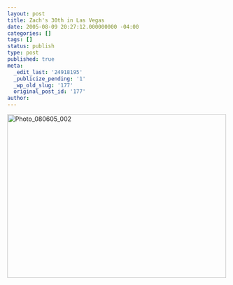 ```yaml
---
layout: post
title: Zach's 30th in Las Vegas
date: 2005-08-09 20:27:12.000000000 -04:00
categories: []
tags: []
status: publish
type: post
published: true
meta:
  _edit_last: '24918195'
  _publicize_pending: '1'
  _wp_old_slug: '177'
  original_post_id: '177'
author: 
---
```

<a href="http://www.flickr.com/photos/matthewsim/sets/1134282/" title="Photo_080605_002 by Matthew Simoneau, on Flickr"><img src="https://farm1.staticflickr.com/33/52307548_bfde6ab38c.jpg" width="500" height="375" alt="Photo_080605_002" /></a>

